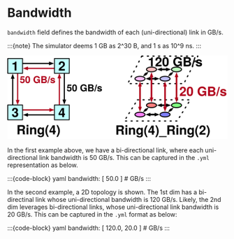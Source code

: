 # Bandwidth

`bandwidth` field defines the bandwidth of each (uni-directional) link in GB/s.

:::{note}
The simulator deems 1 GB as 2^30 B, and 1 s as 10^9 ns.
:::

![Example network bandwidth configuration](/_static/images/input-format/example-bandwidth.svg)

In the first example above, we have a bi-directional link, where each uni-directional link bandwidth is 50 GB/s. This can be captured in the `.yml` representation as below.

:::{code-block} yaml
bandwidth: [ 50.0 ]  # GB/s
:::

In the second example, a 2D topology is shown. The 1st dim has a bi-directinal link whose uni-directional bandwidth is 120 GB/s. Likely, the 2nd dim leverages bi-directional links, whose uni-directional link bandwidth is 20 GB/s. This can be captured in the `.yml` format as below:

:::{code-block} yaml
bandwidth: [ 120.0, 20.0 ]  # GB/s
:::

